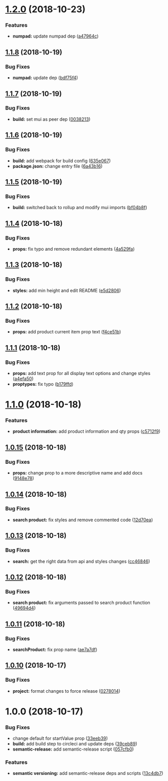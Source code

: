 # [1.2.0](https://github.com/tillhub/numpad-with-barcodes/compare/v1.1.8...v1.2.0) (2018-10-23)


### Features

* **numpad:** update numpad dep ([a47964c](https://github.com/tillhub/numpad-with-barcodes/commit/a47964c))

## [1.1.8](https://github.com/tillhub/numpad-with-barcodes/compare/v1.1.7...v1.1.8) (2018-10-19)


### Bug Fixes

* **numpad:** update dep ([bdf75f4](https://github.com/tillhub/numpad-with-barcodes/commit/bdf75f4))

## [1.1.7](https://github.com/tillhub/numpad-with-barcodes/compare/v1.1.6...v1.1.7) (2018-10-19)


### Bug Fixes

* **build:** set mui as peer dep ([0038213](https://github.com/tillhub/numpad-with-barcodes/commit/0038213))

## [1.1.6](https://github.com/tillhub/numpad-with-barcodes/compare/v1.1.5...v1.1.6) (2018-10-19)


### Bug Fixes

* **build:** add webpack for build config ([635e067](https://github.com/tillhub/numpad-with-barcodes/commit/635e067))
* **package.json:** change entry file ([6a43b16](https://github.com/tillhub/numpad-with-barcodes/commit/6a43b16))

## [1.1.5](https://github.com/tillhub/numpad-with-barcodes/compare/v1.1.4...v1.1.5) (2018-10-19)


### Bug Fixes

* **build:** switched back to rollup and modify mui imports ([bf04b8f](https://github.com/tillhub/numpad-with-barcodes/commit/bf04b8f))

## [1.1.4](https://github.com/tillhub/numpad-with-barcodes/compare/v1.1.3...v1.1.4) (2018-10-18)


### Bug Fixes

* **props:** fix typo and remove redundant elements ([4a529fa](https://github.com/tillhub/numpad-with-barcodes/commit/4a529fa))

## [1.1.3](https://github.com/tillhub/numpad-with-barcodes/compare/v1.1.2...v1.1.3) (2018-10-18)


### Bug Fixes

* **styles:** add min height and edit README ([e5d2806](https://github.com/tillhub/numpad-with-barcodes/commit/e5d2806))

## [1.1.2](https://github.com/tillhub/numpad-with-barcodes/compare/v1.1.1...v1.1.2) (2018-10-18)


### Bug Fixes

* **props:** add product current item prop text ([f4ce51b](https://github.com/tillhub/numpad-with-barcodes/commit/f4ce51b))

## [1.1.1](https://github.com/tillhub/numpad-with-barcodes/compare/v1.1.0...v1.1.1) (2018-10-18)


### Bug Fixes

* **props:** add text prop for all display text options and change styles ([a4efa50](https://github.com/tillhub/numpad-with-barcodes/commit/a4efa50))
* **proptypes:** fix typo ([b179ffd](https://github.com/tillhub/numpad-with-barcodes/commit/b179ffd))

# [1.1.0](https://github.com/tillhub/numpad-with-barcodes/compare/v1.0.15...v1.1.0) (2018-10-18)


### Features

* **product information:** add product information and qty props ([c5712f9](https://github.com/tillhub/numpad-with-barcodes/commit/c5712f9))

## [1.0.15](https://github.com/tillhub/numpad-with-barcodes/compare/v1.0.14...v1.0.15) (2018-10-18)


### Bug Fixes

* **props:** change prop to a more descriptive name and add docs ([9148e78](https://github.com/tillhub/numpad-with-barcodes/commit/9148e78))

## [1.0.14](https://github.com/tillhub/numpad-with-barcodes/compare/v1.0.13...v1.0.14) (2018-10-18)


### Bug Fixes

* **search product:** fix styles and remove commented code ([12d70ea](https://github.com/tillhub/numpad-with-barcodes/commit/12d70ea))

## [1.0.13](https://github.com/tillhub/numpad-with-barcodes/compare/v1.0.12...v1.0.13) (2018-10-18)


### Bug Fixes

* **search:** get the right data from api and styles changes ([cc46846](https://github.com/tillhub/numpad-with-barcodes/commit/cc46846))

## [1.0.12](https://github.com/tillhub/numpad-with-barcodes/compare/v1.0.11...v1.0.12) (2018-10-18)


### Bug Fixes

* **search product:** fix arguments passed to search product function ([49694d4](https://github.com/tillhub/numpad-with-barcodes/commit/49694d4))

## [1.0.11](https://github.com/tillhub/numpad-with-barcodes/compare/v1.0.10...v1.0.11) (2018-10-18)


### Bug Fixes

* **searchProduct:** fix prop name ([ae7a7df](https://github.com/tillhub/numpad-with-barcodes/commit/ae7a7df))

## [1.0.10](https://github.com/tillhub/numpad-with-barcodes/compare/v1.0.9...v1.0.10) (2018-10-17)


### Bug Fixes

* **project:** format changes to force release ([0278014](https://github.com/tillhub/numpad-with-barcodes/commit/0278014))

# 1.0.0 (2018-10-17)


### Bug Fixes

* change default for startValue prop ([33eeb39](https://github.com/tillhub/numpad-with-barcodes/commit/33eeb39))
* **build:** add build step to circleci and update deps ([39ceb89](https://github.com/tillhub/numpad-with-barcodes/commit/39ceb89))
* **semantic-release:** add semantic-release script ([057cfb0](https://github.com/tillhub/numpad-with-barcodes/commit/057cfb0))


### Features

* **semantic versioning:** add semantic-release deps and scripts ([13c4db7](https://github.com/tillhub/numpad-with-barcodes/commit/13c4db7))
